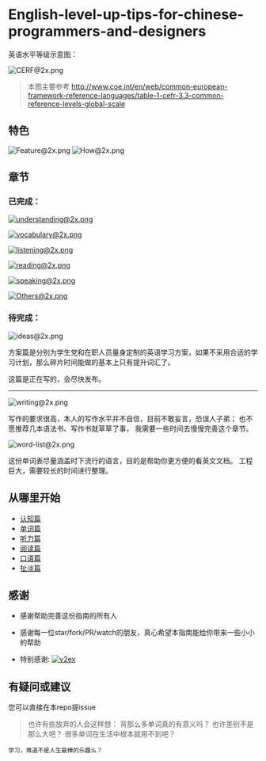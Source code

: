 # English-level-up-tips-for-chinese-programmers-and-designers

英语水平等级示意图：

![CERF@2x.png](https://ooo.0o0.ooo/2017/06/05/5934bb9a2e3bc.png)
>本图主要参考 http://www.coe.int/en/web/common-european-framework-reference-languages/table-1-cefr-3.3-common-reference-levels-global-scale

## 特色

![Feature@2x.png](https://ooo.0o0.ooo/2017/06/08/5938b3ba37508.png)
![How@2x.png](https://ooo.0o0.ooo/2017/06/08/5938b3ba39e98.png)

## 章节
### 已完成：
[![understanding@2x.png](https://ooo.0o0.ooo/2017/06/08/5938b1227846c.png)](1-understanding.md)

[![vocabulary@2x.png](https://ooo.0o0.ooo/2017/06/08/5938b12260bd2.png)](2-vocabulary.md)

[![listening@2x.png](https://ooo.0o0.ooo/2017/06/08/5938b12272e11.png)](3-listening.md)

[![reading@2x.png](https://ooo.0o0.ooo/2017/06/08/5938b122741f4.png)](4-reading.md)

[![speaking@2x.png](https://ooo.0o0.ooo/2017/06/08/5938b1227a723.png)](5-speaking.md)

[![Others@2x.png](https://ooo.0o0.ooo/2017/06/08/5938b1227583d.png)](x-misc.md)

### 待完成：

![ideas@2x.png](https://ooo.0o0.ooo/2017/06/09/593ab358d8634.png)

方案篇是分别为学生党和在职人员量身定制的英语学习方案，如果不采用合适的学习计划，那么碎片时间能做的基本上只有提升词汇了。


这篇是正在写的，会尽快发布。

---

![writing@2x.png](https://ooo.0o0.ooo/2017/06/08/5938b12276b47.png)

写作的要求很高，本人的写作水平并不自信，目前不敢妄言，恐误人子弟；
也不愿推荐几本语法书、写作书就草草了事，
我需要一些时间去慢慢完善这个章节。

![word-list@2x.png](https://ooo.0o0.ooo/2017/06/10/593b71133cb0b.png)

这份单词表尽量涵盖时下流行的语言，目的是帮助你更方便的看英文文档。
工程巨大，需要较长的时间进行整理。

## 从哪里开始
- [认知篇](1-understanding.md)
- [单词篇](2-vocabulary.md)
- [听力篇](3-listening.md)
- [阅读篇](4-reading.md)
- [口语篇](5-speaking.md)
- [扯淡篇](x-misc.md)

## 感谢

- 感谢帮助完善这份指南的所有人

- 感谢每一位star/fork/PR/watch的朋友，真心希望本指南能给你带来一些小小的帮助

- 特别感谢: [![v2ex](https://v2ex.assets.uxengine.net/site/logo@2x.png)](https://www.v2ex.com/)


## 有疑问或建议
您可以直接在本repo提issue


>也许有些放弃的人会这样想：
    背那么多单词真的有意义吗？
    也许差别不是那么大吧？
    很多单词在生活中根本就用不到吧？
    
   
    学习，难道不是人生最棒的乐趣么？